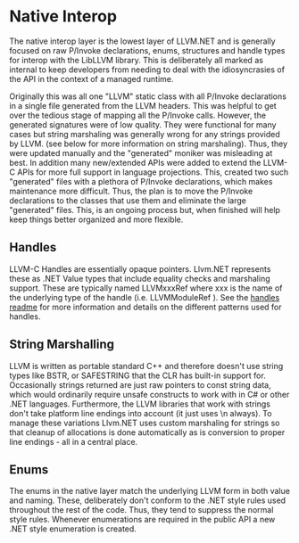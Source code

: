 ﻿# Native Interop

The native interop layer is the lowest layer of LLVM.NET and is generally focused on raw
P/Invoke declarations, enums, structures and handle types for interop with the LibLLVM library.
This is deliberately all marked as internal to keep developers from needing to deal with the
idiosyncrasies of the API in the context of a managed runtime.

Originally this was all one "LLVM" static class with all P/Invoke declarations in a single file
generated from the LLVM headers. This was helpful to get over the tedious stage of mapping all
the P/Invoke calls. However, the generated signatures were of low quality. They were functional
for many cases but string marshaling was generally wrong for any strings provided by LLVM. (see
below for more information on string marshaling). Thus, they were updated manually and the
"generated" moniker was misleading at best. In addition many new/extended APIs were added to
extend the LLVM-C APIs for more full support in language projections. This, created two such
"generated" files with a plethora of P/Invoke declarations, which makes maintenance more difficult.
Thus, the plan is to move the P/Invoke declarations to the classes that use them and eliminate
the large "generated" files. This, is an ongoing process but, when finished will help keep things
better organized and more flexible.

## Handles
LLVM-C Handles are essentially opaque pointers. Llvm.NET represents these as .NET Value types that
include equality checks and marshaling support. These are typically named LLVMxxxRef where xxx
is the name of the underlying type of the handle (i.e. LLVMModuleRef ). See the [handles readme](Handles\readme.md)
for more information and details on the different patterns used for handles.

## String Marshalling
LLVM is written as portable standard C++ and therefore doesn't use string types like BSTR, or
SAFESTRING that the CLR has built-in support for. Occasionally strings returned are just raw
pointers to const string data, which would ordinarily require unsafe constructs to work with
in C# or other .NET languages. Furthermore, the LLVM libraries that work with strings don't
take platform line endings into account (it just uses \n always). To manage these variations
Llvm.NET uses custom marshaling for strings so that cleanup of allocations is done automatically
as is conversion to proper line endings - all in a central place.

## Enums
The enums in the native layer match the underlying LLVM form in both value and naming. These,
deliberately don't conform to the .NET style rules used throughout the rest of the code. Thus,
they tend to suppress the normal style rules. Whenever enumerations are required in the public API
a new .NET style enumeration is created.
